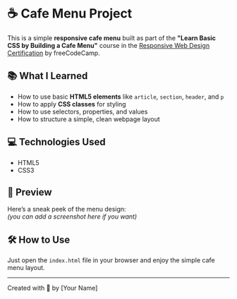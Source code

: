 # ☕️ Cafe Menu Project

This is a simple **responsive cafe menu** built as part of the **"Learn Basic CSS by Building a Cafe Menu"** course in the [Responsive Web Design Certification](https://www.freecodecamp.org/learn/2022/responsive-web-design/) by freeCodeCamp.

## 📚 What I Learned

- How to use basic **HTML5 elements** like `article`, `section`, `header`, and `p`
- How to apply **CSS classes** for styling
- How to use selectors, properties, and values
- How to structure a simple, clean webpage layout

## 💻 Technologies Used

- HTML5
- CSS3

## 📸 Preview

Here’s a sneak peek of the menu design:  
*(you can add a screenshot here if you want)*

## 🛠️ How to Use

Just open the `index.html` file in your browser and enjoy the simple cafe menu layout.

---

Created with 💛 by [Your Name]
